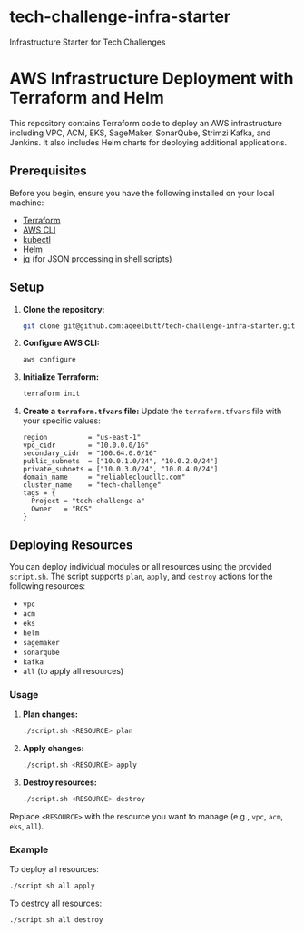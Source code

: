 # tech-challenge-infra-starter
Infrastructure Starter for Tech Challenges

# AWS Infrastructure Deployment with Terraform and Helm

This repository contains Terraform code to deploy an AWS infrastructure including VPC, ACM, EKS, SageMaker, SonarQube, Strimzi Kafka, and Jenkins. It also includes Helm charts for deploying additional applications.

## Prerequisites

Before you begin, ensure you have the following installed on your local machine:

- [Terraform](https://www.terraform.io/downloads.html)
- [AWS CLI](https://aws.amazon.com/cli/)
- [kubectl](https://kubernetes.io/docs/tasks/tools/install-kubectl/)
- [Helm](https://helm.sh/docs/intro/install/)
- [jq](https://stedolan.github.io/jq/download/) (for JSON processing in shell scripts)

## Setup

1. **Clone the repository:**
    ```sh
    git clone git@github.com:aqeelbutt/tech-challenge-infra-starter.git
    ```

2. **Configure AWS CLI:**
    ```sh
    aws configure
    ```

3. **Initialize Terraform:**
    ```sh
    terraform init
    ```

4. **Create a `terraform.tfvars` file:**
    Update the `terraform.tfvars` file with your specific values:
    ```hcl
    region          = "us-east-1"
    vpc_cidr        = "10.0.0.0/16"
    secondary_cidr  = "100.64.0.0/16"
    public_subnets  = ["10.0.1.0/24", "10.0.2.0/24"]
    private_subnets = ["10.0.3.0/24", "10.0.4.0/24"]
    domain_name     = "reliablecloudllc.com"
    cluster_name    = "tech-challenge"
    tags = {
      Project = "tech-challenge-a"
      Owner   = "RCS"
    }
    ```

## Deploying Resources

You can deploy individual modules or all resources using the provided `script.sh`. The script supports `plan`, `apply`, and `destroy` actions for the following resources:

- `vpc`
- `acm`
- `eks`
- `helm`
- `sagemaker`
- `sonarqube`
- `kafka`
- `all` (to apply all resources)

### Usage

1. **Plan changes:**
    ```sh
    ./script.sh <RESOURCE> plan
    ```

2. **Apply changes:**
    ```sh
    ./script.sh <RESOURCE> apply
    ```

3. **Destroy resources:**
    ```sh
    ./script.sh <RESOURCE> destroy
    ```

Replace `<RESOURCE>` with the resource you want to manage (e.g., `vpc`, `acm`, `eks`, `all`).

### Example

To deploy all resources:
```sh
./script.sh all apply
```
To destroy all resources:
```sh 
./script.sh all destroy
```
